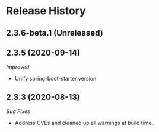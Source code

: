 # Release History

## 2.3.6-beta.1 (Unreleased)

## 2.3.5 (2020-09-14)
_Improved_
- Unify spring-boot-starter version

## 2.3.3 (2020-08-13)
_Bug Fixes_ 
- Address CVEs and cleaned up all warnings at build time. 
